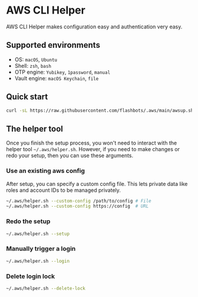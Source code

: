 # AWS CLI Helper

AWS CLI Helper makes configuration easy and authentication very easy.

## Supported environments

- OS: `macOS`, `Ubuntu`
- Shell: `zsh`, `bash`
- OTP engine: `Yubikey`, `1password`, `manual`
- Vault engine: `macOS Keychain`, `file`

## Quick start

```bash
curl -sL https://raw.githubusercontent.com/flashbots/.aws/main/awsup.sh | bash
```

## The helper tool

Once you finish the setup process, you won't need to interact with the helper
tool `~/.aws/helper.sh`. However, if you need to make changes or redo your setup,
then you can use these arguments.

### Use an existing aws config

After setup, you can specify a custom config file. This lets private
data like roles and account IDs to be managed privately.

```bash
~/.aws/helper.sh --custom-config /path/to/config # File
~/.aws/helper.sh --custom-config https://config  # URL
```

### Redo the setup

```bash
~/.aws/helper.sh --setup
```

### Manually trigger a login

```bash
~/.aws/helper.sh --login
```

### Delete login lock

```bash
~/.aws/helper.sh --delete-lock
```
